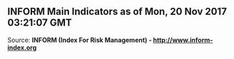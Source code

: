 ## INFORM Main Indicators as of Mon, 20 Nov 2017 03:21:07 GMT

Source: **INFORM (Index For Risk Management) - http://www.inform-index.org**